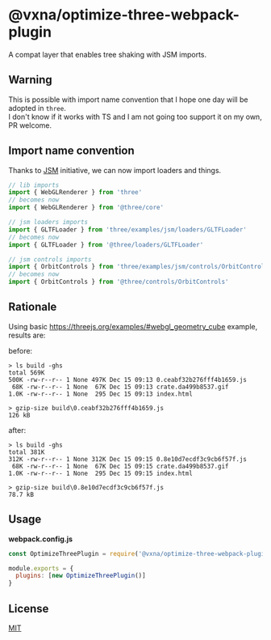 # @vxna/optimize-three-webpack-plugin

A compat layer that enables tree shaking with JSM imports.

## Warning

This is possible with import name convention that I hope one day will be adopted in `three`.  
I don't know if it works with TS and I am not going too support it on my own, PR welcome.

## Import name convention

Thanks to [JSM](https://github.com/mrdoob/three.js/search?q=JSM&type=Commits) initiative, we can now import loaders and things.

```js
// lib imports
import { WebGLRenderer } from 'three'
// becomes now
import { WebGLRenderer } from '@three/core'

// jsm loaders imports
import { GLTFLoader } from 'three/examples/jsm/loaders/GLTFLoader'
// becomes now
import { GLTFLoader } from '@three/loaders/GLTFLoader'

// jsm controls imports
import { OrbitControls } from 'three/examples/jsm/controls/OrbitControls'
// becomes now
import { OrbitControls } from '@three/controls/OrbitControls'
```

## Rationale

Using basic https://threejs.org/examples/#webgl_geometry_cube example, results are:

before:

```
> ls build -ghs
total 569K
500K -rw-r--r-- 1 None 497K Dec 15 09:13 0.ceabf32b276fff4b1659.js
 68K -rw-r--r-- 1 None  67K Dec 15 09:13 crate.da499b8537.gif
1.0K -rw-r--r-- 1 None  295 Dec 15 09:13 index.html

> gzip-size build\0.ceabf32b276fff4b1659.js
126 kB
```

after:

```
> ls build -ghs
total 381K
312K -rw-r--r-- 1 None 312K Dec 15 09:15 0.8e10d7ecdf3c9cb6f57f.js
 68K -rw-r--r-- 1 None  67K Dec 15 09:15 crate.da499b8537.gif
1.0K -rw-r--r-- 1 None  295 Dec 15 09:15 index.html

> gzip-size build\0.8e10d7ecdf3c9cb6f57f.js
78.7 kB
```

## Usage

**webpack.config.js**

```js
const OptimizeThreePlugin = require('@vxna/optimize-three-webpack-plugin')

module.exports = {
  plugins: [new OptimizeThreePlugin()]
}
```

## License

[MIT](./LICENSE)

